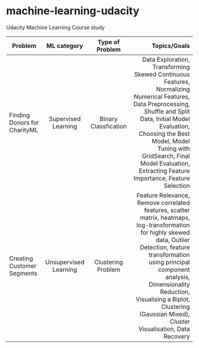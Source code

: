 # machine-learning-udacity

Udacity Machine Learning Course study

| Problem        | ML category      | Type of Problem  | Topics/Goals |
| ------------- |:-------------:| :-------------:| -----:|
| Finding Donors for CharityML | Supervised Learning | Binary Classfication | Data Exploration, Transforming Skewed Continuous Features, Normalizing Numerical Features,  Data Preprocessing, Shuffle and Split Data, Initial Model Evaluation, Choosing the Best Model, Model Tuning with GridSearch, Final Model Evaluation, Extracting Feature Importance, Feature Selection|
| Creating Customer Segments  | Unsupervised Learning | Clustering Problem | Feature Relevance, Remove correlated features,  scatter matrix, heatmaps, log-transformation for highly skewed data, Outlier Detection, feature transformation using principal component analysis, Dimensionality Reduction, Visualising a Biplot, Clustering (Gaussian Mixed), Cluster Visualisation, Data Recovery|
